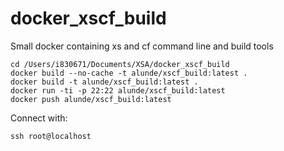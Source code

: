 # docker_xscf_build
Small docker containing xs and cf command line and build tools

```
cd /Users/i830671/Documents/XSA/docker_xscf_build
docker build --no-cache -t alunde/xscf_build:latest .
docker build -t alunde/xscf_build:latest .
docker run -ti -p 22:22 alunde/xscf_build:latest
docker push alunde/xscf_build:latest
```

Connect with:
```
ssh root@localhost
```
